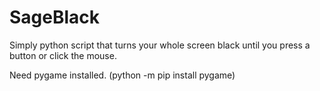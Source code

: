 # SageBlack
Simply python script that turns your whole screen black until you press a button or click the mouse. 

Need pygame installed. (python -m pip install pygame)
